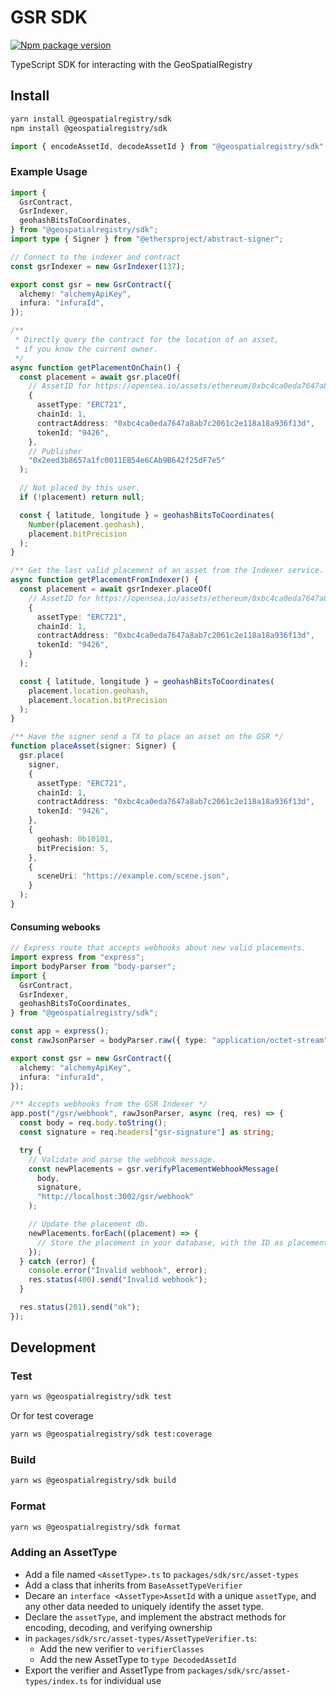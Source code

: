 # GSR SDK

[![Npm package version](https://badgen.net/npm/v/@geospatialregistry/sdk)](https://npmjs.com/package/@geospatialregistry/sdk)

TypeScript SDK for interacting with the GeoSpatialRegistry

## Install

```bash
yarn install @geospatialregistry/sdk
npm install @geospatialregistry/sdk
```

```ts
import { encodeAssetId, decodeAssetId } from "@geospatialregistry/sdk";
```

### Example Usage

```ts
import {
  GsrContract,
  GsrIndexer,
  geohashBitsToCoordinates,
} from "@geospatialregistry/sdk";
import type { Signer } from "@ethersproject/abstract-signer";

// Connect to the indexer and contract
const gsrIndexer = new GsrIndexer(137);

export const gsr = new GsrContract({
  alchemy: "alchemyApiKey",
  infura: "infuraId",
});

/**
 * Directly query the contract for the location of an asset,
 * if you know the current owner.
 */
async function getPlacementOnChain() {
  const placement = await gsr.placeOf(
    // AssetID for https://opensea.io/assets/ethereum/0xbc4ca0eda7647a8ab7c2061c2e118a18a936f13d/9426
    {
      assetType: "ERC721",
      chainId: 1,
      contractAddress: "0xbc4ca0eda7647a8ab7c2061c2e118a18a936f13d",
      tokenId: "9426",
    },
    // Publisher
    "0x2eed3b8657a1fc0011EB54e6CAb9B642f25dF7e5"
  );

  // Not placed by this user.
  if (!placement) return null;

  const { latitude, longitude } = geohashBitsToCoordinates(
    Number(placement.geohash),
    placement.bitPrecision
  );
}

/** Get the last valid placement of an asset from the Indexer service. */
async function getPlacementFromIndexer() {
  const placement = await gsrIndexer.placeOf(
    // AssetID for https://opensea.io/assets/ethereum/0xbc4ca0eda7647a8ab7c2061c2e118a18a936f13d/9426
    {
      assetType: "ERC721",
      chainId: 1,
      contractAddress: "0xbc4ca0eda7647a8ab7c2061c2e118a18a936f13d",
      tokenId: "9426",
    }
  );

  const { latitude, longitude } = geohashBitsToCoordinates(
    placement.location.geohash,
    placement.location.bitPrecision
  );
}

/** Have the signer send a TX to place an asset on the GSR */
function placeAsset(signer: Signer) {
  gsr.place(
    signer,
    {
      assetType: "ERC721",
      chainId: 1,
      contractAddress: "0xbc4ca0eda7647a8ab7c2061c2e118a18a936f13d",
      tokenId: "9426",
    },
    {
      geohash: 0b10101,
      bitPrecision: 5,
    },
    {
      sceneUri: "https://example.com/scene.json",
    }
  );
}
```

#### Consuming webooks

```ts
// Express route that accepts webhooks about new valid placements.
import express from "express";
import bodyParser from "body-parser";
import {
  GsrContract,
  GsrIndexer,
  geohashBitsToCoordinates,
} from "@geospatialregistry/sdk";

const app = express();
const rawJsonParser = bodyParser.raw({ type: "application/octet-stream" });

export const gsr = new GsrContract({
  alchemy: "alchemyApiKey",
  infura: "infuraId",
});

/** Accepts webhooks from the GSR Indexer */
app.post("/gsr/webhook", rawJsonParser, async (req, res) => {
  const body = req.body.toString();
  const signature = req.headers["gsr-signature"] as string;

  try {
    // Validate and parse the webhook message.
    const newPlacements = gsr.verifyPlacementWebhookMessage(
      body,
      signature,
      "http://localhost:3002/gsr/webhook"
    );

    // Update the placement db.
    newPlacements.forEach((placement) => {
      // Store the placement in your database, with the ID as placement.assetId
    });
  } catch (error) {
    console.error("Invalid webhook", error);
    res.status(400).send("Invalid webhook");
  }

  res.status(201).send("ok");
});
```

## Development

### Test

```bash
yarn ws @geospatialregistry/sdk test
```

Or for test coverage

```bash
yarn ws @geospatialregistry/sdk test:coverage
```

### Build

```bash
yarn ws @geospatialregistry/sdk build
```

### Format

```bash
yarn ws @geospatialregistry/sdk format
```

### Adding an AssetType

- Add a file named `<AssetType>.ts` to `packages/sdk/src/asset-types`
- Add a class that inherits from `BaseAssetTypeVerifier`
- Decare an `interface <AssetType>AssetId` with a unique `assetType`, and any
  other data needed to uniquely identify the asset type.
- Declare the `assetType`, and implement the abstract methods for encoding,
  decoding, and verifying ownership
- in `packages/sdk/src/asset-types/AssetTypeVerifier.ts`:
  - Add the new verifier to `verifierClasses`
  - Add the new AssetType to `type DecodedAssetId`
- Export the verifier and AssetType from `packages/sdk/src/asset-types/index.ts`
  for individual use
